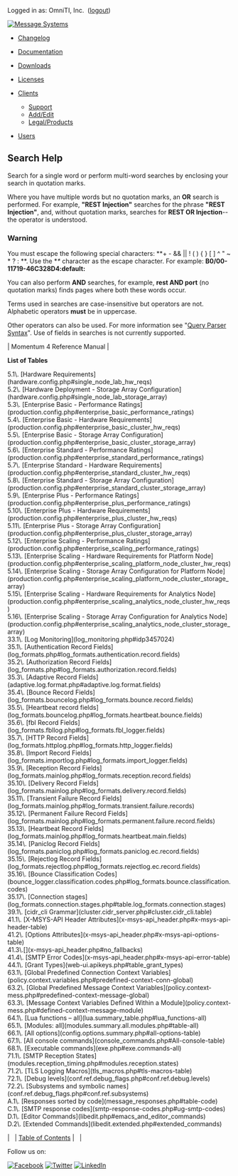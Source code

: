 Logged in as: OmniTI, Inc.  ([logout](https://support.messagesystems.com/logout.php))

[![Message Systems](https://support.messagesystems.com/images/ms-white205.png)](https://support.messagesystems.com/start.php) 

*   [Changelog](https://support.messagesystems.com/start.php?show=changelog)
*   [Documentation](https://support.messagesystems.com/docs/)
*   [Downloads](https://support.messagesystems.com/start.php)

*   [Licenses](https://support.messagesystems.com/license_summary.php)
*   <a href="">Clients</a>
    *   [Support](https://support.messagesystems.com/cs.php)
    *   [Add/Edit](https://support.messagesystems.com/edit_client.php)
    *   [Legal/Products](https://support.messagesystems.com/edit_products.php)
*   [Users](https://support.messagesystems.com/edit_customer.php)

## Search Help

Search for a single word or perform multi-word searches by enclosing your search in quotation marks.

Where you have multiple words but no quotation marks, an **OR** search is performed. For example, **"REST Injection"** searches for the phrase **"REST Injection"**, and, without quotation marks, searches for **REST OR Injection**--the operator is understood.

### Warning

You must escape the following special characters: **+ - && || ! ( ) { } [ ] ^ " ~ * ? : \**. Use the **\** character as the escape character. For example: **B0/00-11719-46C328D4\:default\:**

You can also perform **AND** searches, for example, **rest AND port** (no quotation marks) finds pages where both these words occur.

Terms used in searches are case-insensitive but operators are not. Alphabetic operators **must** be in uppercase.

Other operators can also be used. For more information see "[Query Parser Syntax](https://lucene.apache.org/core/old_versioned_docs/versions/3_0_0/queryparsersyntax.html)". Use of fields in searches is not currently supported.

| Momentum 4 Reference Manual |

**List of Tables**

<dl>

<dt>5.1\. [Hardware Requirements](hardware.config.php#single_node_lab_hw_reqs)</dt>

<dt>5.2\. [Hardware Deployment - Storage Array Configuration](hardware.config.php#single_node_lab_storage_array)</dt>

<dt>5.3\. [Enterprise Basic - Performance Ratings](production.config.php#enterprise_basic_performance_ratings)</dt>

<dt>5.4\. [Enterprise Basic - Hardware Requirements](production.config.php#enterprise_basic_cluster_hw_reqs)</dt>

<dt>5.5\. [Enterprise Basic - Storage Array Configuration](production.config.php#enterprise_basic_cluster_storage_array)</dt>

<dt>5.6\. [Enterprise Standard - Performance Ratings](production.config.php#enterprise_standard_performance_ratings)</dt>

<dt>5.7\. [Enterprise Standard - Hardware Requirements](production.config.php#enterprise_standard_cluster_hw_reqs)</dt>

<dt>5.8\. [Enterprise Standard - Storage Array Configuration](production.config.php#enterprise_standard_cluster_storage_array)</dt>

<dt>5.9\. [Enterprise Plus - Performance Ratings](production.config.php#enterprise_plus_performance_ratings)</dt>

<dt>5.10\. [Enterprise Plus - Hardware Requirements](production.config.php#enterprise_plus_cluster_hw_reqs)</dt>

<dt>5.11\. [Enterprise Plus - Storage Array Configuration](production.config.php#enterprise_plus_cluster_storage_array)</dt>

<dt>5.12\. [Enterprise Scaling - Performance Ratings](production.config.php#enterprise_scaling_performance_ratings)</dt>

<dt>5.13\. [Enterprise Scaling - Hardware Requirements for Platform Node](production.config.php#enterprise_scaling_platform_node_cluster_hw_reqs)</dt>

<dt>5.14\. [Enterprise Scaling - Storage Array Configuration for Platform Node](production.config.php#enterprise_scaling_platform_node_cluster_storage_array)</dt>

<dt>5.15\. [Enterprise Scaling - Hardware Requirements for Analytics Node](production.config.php#enterprise_scaling_analytics_node_cluster_hw_reqs)</dt>

<dt>5.16\. [Enterprise Scaling - Storage Array Configuration for Analytics Node](production.config.php#enterprise_scaling_analytics_node_cluster_storage_array)</dt>

<dt>33.1\. [Log Monitoring](log_monitoring.php#idp3457024)</dt>

<dt>35.1\. [Authentication Record Fields](log_formats.php#log_formats.authentication.record.fields)</dt>

<dt>35.2\. [Authorization Record Fields](log_formats.php#log_formats.authorization.record.fields)</dt>

<dt>35.3\. [Adaptive Record Fields](adaptive.log.format.php#adaptive.log.format.fields)</dt>

<dt>35.4\. [Bounce Record Fields](log_formats.bouncelog.php#log_formats.bounce.record.fields)</dt>

<dt>35.5\. [Heartbeat record fields](log_formats.bouncelog.php#log_formats.heartbeat.bounce.fields)</dt>

<dt>35.6\. [fbl Record Fields](log_formats.fbllog.php#log_formats.fbl_logger.fields)</dt>

<dt>35.7\. [HTTP Record Fields](log_formats.httplog.php#log_formats.http_logger.fields)</dt>

<dt>35.8\. [Import Record Fields](log_formats.importlog.php#log_formats.import_logger.fields)</dt>

<dt>35.9\. [Reception Record Fields](log_formats.mainlog.php#log_formats.reception.record.fields)</dt>

<dt>35.10\. [Delivery Record Fields](log_formats.mainlog.php#log_formats.delivery.record.fields)</dt>

<dt>35.11\. [Transient Failure Record Fields](log_formats.mainlog.php#log_formats.transient.failure.records)</dt>

<dt>35.12\. [Permanent Failure Record Fields](log_formats.mainlog.php#log_formats.permanent.failure.record.fields)</dt>

<dt>35.13\. [Heartbeat Record Fields](log_formats.mainlog.php#log_formats.heartbeat.main.fields)</dt>

<dt>35.14\. [Paniclog Record Fields](log_formats.paniclog.php#log_formats.paniclog.ec.record.fields)</dt>

<dt>35.15\. [Rejectlog Record Fields](log_formats.rejectlog.php#log_formats.rejectlog.ec.record.fields)</dt>

<dt>35.16\. [Bounce Classification Codes](bounce_logger.classification.codes.php#log_formats.bounce.classification.codes)</dt>

<dt>35.17\. [Connection stages](log_formats.connection.stages.php#table.log_formats.connection.stages)</dt>

<dt>39.1\. [cidr_cli Grammar](cluster.cidr_server.php#cluster.cidr_cli.table)</dt>

<dt>41.1\. [X-MSYS-API Header Attributes](x-msys-api_header.php#x-msys-api-header-table)</dt>

<dt>41.2\. [Options Attributes](x-msys-api_header.php#x-msys-api-options-table)</dt>

<dt>41.3\.[](x-msys-api_header.php#no_fallbacks)</dt>

<dt>41.4\. [SMTP Error Codes](x-msys-api_header.php#x-msys-api-error-table)</dt>

<dt>44.1\. [Grant Types](web-ui.apikeys.php#table_grant_types)</dt>

<dt>63.1\. [Global Predefined Connection Context Variables](policy.context.variables.php#predefined-context-conn-global)</dt>

<dt>63.2\. [Global Predefined Message Context Variables](policy.context-mess.php#predefined-context-message-global)</dt>

<dt>63.3\. [Message Context Variables Defined Within a Module](policy.context-mess.php#defined-context-message-module)</dt>

<dt>64.1\. [Lua functions – all](lua.summary_table.php#lua_functions-all)</dt>

<dt>65.1\. [Modules: all](modules.summary.all.modules.php#table-all)</dt>

<dt>66.1\. [All options](config.options.summary.php#all-options-table)</dt>

<dt>67.1\. [All console commands](console_commands.php#All-console-table)</dt>

<dt>68.1\. [Executable commands](exe.php#exe.commands-all)</dt>

<dt>71.1\. [SMTP Reception States](modules.reception_timing.php#modules.reception.states)</dt>

<dt>71.2\. [TLS Logging Macros](tls_macros.php#tls-macros-table)</dt>

<dt>72.1\. [Debug levels](conf.ref.debug_flags.php#conf.ref.debug.levels)</dt>

<dt>72.2\. [Subsystems and symbolic names](conf.ref.debug_flags.php#conf.ref.subsystems)</dt>

<dt>A.1\. [Responses sorted by code](message_responses.php#table-code)</dt>

<dt>C.1\. [SMTP response codes](smtp-response-codes.php#ug-smtp-codes)</dt>

<dt>D.1\. [Editor Commands](libedit.php#emacs_and_editor_commands)</dt>

<dt>D.2\. [Extended Commands](libedit.extended.php#extended_commands)</dt>

</dl>

|   | [Table of Contents](index.php) |   |

Follow us on:

[![Facebook](https://support.messagesystems.com/images/icon-facebook.png)](http://www.facebook.com/messagesystems) [![Twitter](https://support.messagesystems.com/images/icon-twitter.png)](http://twitter.com/#!/MessageSystems) [![LinkedIn](https://support.messagesystems.com/images/icon-linkedin.png)](http://www.linkedin.com/company/message-systems)